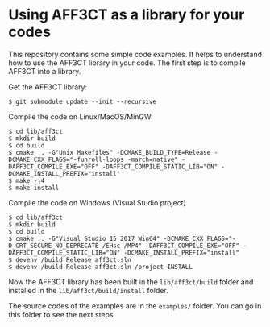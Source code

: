 # Using AFF3CT as a library for your codes

This repository contains some simple code examples. It helps to understand how to use the AFF3CT library in your code.
The first step is to compile AFF3CT into a library.

Get the AFF3CT library:

	$ git submodule update --init --recursive

Compile the code on Linux/MacOS/MinGW:

	$ cd lib/aff3ct
	$ mkdir build
	$ cd build
	$ cmake .. -G"Unix Makefiles" -DCMAKE_BUILD_TYPE=Release -DCMAKE_CXX_FLAGS="-funroll-loops -march=native" -DAFF3CT_COMPILE_EXE="OFF" -DAFF3CT_COMPILE_STATIC_LIB="ON" -DCMAKE_INSTALL_PREFIX="install"
	$ make -j4
	$ make install

Compile the code on Windows (Visual Studio project)

	$ cd lib/aff3ct
	$ mkdir build
	$ cd build
	$ cmake .. -G"Visual Studio 15 2017 Win64" -DCMAKE_CXX_FLAGS="-D_CRT_SECURE_NO_DEPRECATE /EHsc /MP4" -DAFF3CT_COMPILE_EXE="OFF" -DAFF3CT_COMPILE_STATIC_LIB="ON" -DCMAKE_INSTALL_PREFIX="install"
	$ devenv /build Release aff3ct.sln
	$ devenv /build Release aff3ct.sln /project INSTALL

Now the AFF3CT library has been built in the `lib/aff3ct/build` folder and installed in the `lib/aff3ct/build/install` folder.

The source codes of the examples are in the `examples/` folder.
You can go in this folder to see the next steps.